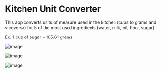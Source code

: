 # Kitchen Unit Converter

This app converts units of measure used in the kitchen (cups to grams and viceversa) for 5 of the most used ingredients (water, milk, oil, flour, sugar).

Ex. 1 cup of sugar = 165.61 grams

![image](https://user-images.githubusercontent.com/47831753/166686703-a2b5e555-9420-4dec-888e-a60c4b9d5da8.png)

![image](https://user-images.githubusercontent.com/47831753/166686751-0b2f5cbd-c1f4-45f0-b1df-fdf280b15ebb.png)

![image](https://user-images.githubusercontent.com/47831753/166686828-240d68b5-71b9-4237-9a24-e3a0a6625313.png)
